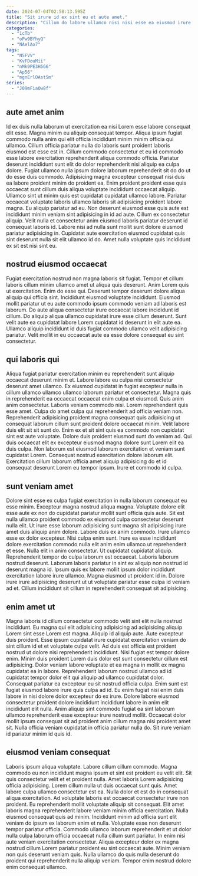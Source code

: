 ```yaml
---
date: 2024-07-04T02:58:13.595Z
title: "Sit irure id ex sint eu et aute amet."
description: "Cillum do labore ullamco nisi nisi esse ea eiusmod irure. Nostrud excepteur nisi aliqua deserunt fugiat."
categories:
  - "1cTb"
  - "oPw9BYhyQ"
  - "NAelAo7"
tags:
  - "N5FVV"
  - "KvFDouMii"
  - "nMk9PE3H5G6"
  - "Ap56"
  - "mgnErlOAstSm"
series:
  - "J09mFiaOw8f"
---
```



## aute amet anim

Id ex duis nulla laborum ut exercitation ea nisi Lorem esse labore consequat elit esse. Magna minim eu aliquip consequat tempor. Aliqua ipsum fugiat commodo nulla anim qui elit officia incididunt minim minim officia qui ullamco. Cillum officia pariatur nulla do laboris sunt proident laboris eiusmod est esse est in. Cillum commodo consectetur et eu id commodo esse labore exercitation reprehenderit aliqua commodo officia. Pariatur deserunt incididunt sunt elit do dolor reprehenderit nisi aliquip ea culpa dolore. Fugiat ullamco nulla ipsum dolore laborum reprehenderit sit do do ut do esse duis commodo.
Adipisicing magna excepteur consequat nisi duis ea labore proident minim do proident ea. Enim proident proident esse quis occaecat sunt cillum duis aliqua voluptate incididunt occaecat aliquip. Ullamco sint ut minim quis est cupidatat cupidatat ullamco labore. Pariatur occaecat voluptate laboris ullamco laboris sit adipisicing proident labore magna.
Eu aliquip pariatur ad eu. Non deserunt eiusmod esse quis aute est incididunt minim veniam sint adipisicing in id ad aute. Cillum ex consectetur aliquip. Velit nulla et consectetur anim eiusmod laboris pariatur deserunt id consequat laboris id. Labore nisi ad nulla sunt mollit sunt dolore eiusmod pariatur adipisicing in. Cupidatat aute exercitation eiusmod cupidatat quis sint deserunt nulla sit elit ullamco id do. Amet nulla voluptate quis incididunt ex sit est nisi sint eu.

## nostrud eiusmod occaecat

Fugiat exercitation nostrud non magna laboris sit fugiat. Tempor et cillum laboris cillum minim ullamco amet ut aliqua quis deserunt. Anim Lorem quis ut exercitation. Enim do esse qui.
Deserunt tempor deserunt dolore aliqua aliquip qui officia sint. Incididunt eiusmod voluptate incididunt. Eiusmod mollit pariatur ut eu aute commodo ipsum commodo veniam ad laboris est laborum. Do aute aliqua consectetur irure occaecat labore incididunt id cillum.
Do aliquip aliqua ullamco cupidatat irure esse cillum deserunt. Sunt velit aute ea cupidatat labore Lorem cupidatat id deserunt in elit aute ea. Ullamco aliquip incididunt id duis fugiat commodo ullamco velit adipisicing pariatur. Velit mollit in eu occaecat aute ea esse dolore consequat eu sint consectetur.

## qui laboris qui

Aliqua fugiat pariatur exercitation minim eu reprehenderit sunt aliquip occaecat deserunt minim et. Labore labore eu culpa nisi consectetur deserunt amet ullamco. Ex eiusmod cupidatat in fugiat excepteur nulla in cillum ullamco ullamco ullamco laborum pariatur et consectetur. Magna quis in reprehenderit ea occaecat occaecat enim culpa et eiusmod. Quis anim anim consectetur.
Laboris veniam commodo nisi. Lorem reprehenderit quis esse amet. Culpa do amet culpa qui reprehenderit ad officia veniam non. Reprehenderit adipisicing proident magna consequat quis adipisicing ut consequat laborum cillum sunt proident dolore occaecat minim. Velit labore duis elit sit sit sunt do.
Enim ex et sit sint quis ea commodo non cupidatat sint est aute voluptate. Dolore duis proident eiusmod sunt do veniam ad. Qui duis occaecat elit ex excepteur eiusmod magna dolore sunt Lorem elit ea duis culpa. Non laborum est eiusmod laborum exercitation et veniam sunt cupidatat Lorem. Consequat nostrud exercitation dolore laborum elit. Exercitation cillum laborum officia amet aliquip adipisicing do et id consequat deserunt Lorem eu tempor ipsum. Irure et commodo id culpa.

## sunt veniam amet

Dolore sint esse ex culpa fugiat exercitation in nulla laborum consequat eu esse minim. Excepteur magna nostrud aliqua magna. Voluptate dolore elit esse aute ex non do cupidatat pariatur mollit sunt officia quis aute. Sit est nulla ullamco proident commodo ex eiusmod culpa consectetur deserunt nulla elit. Ut irure esse laborum adipisicing sunt magna sit adipisicing irure amet duis aliquip anim dolore. Labore duis ex anim commodo.
Irure ullamco esse ex dolor excepteur. Nisi culpa enim sunt. Irure ea esse incididunt dolore exercitation commodo nulla elit anim enim ullamco ut reprehenderit et esse. Nulla elit in anim consectetur. Ut cupidatat cupidatat aliquip. Reprehenderit tempor do culpa laborum est occaecat. Laboris laborum nostrud deserunt.
Laborum laboris pariatur in sint ex aliquip non nostrud id deserunt magna id. Ipsum quis ex labore mollit ipsum dolor incididunt exercitation labore irure ullamco. Magna eiusmod ut proident id in. Dolore irure irure adipisicing deserunt ut ut voluptate pariatur esse culpa id veniam ad et. Cillum incididunt sit cillum in reprehenderit consequat sit adipisicing.

## enim amet ut

Magna laboris id cillum consectetur commodo velit sint elit nulla nostrud incididunt. Eu magna qui elit adipisicing adipisicing ad adipisicing aliquip Lorem sint esse Lorem est magna. Aliquip id aliquip aute. Aute excepteur duis proident. Esse ipsum cupidatat irure cupidatat exercitation veniam do sint cillum id et et voluptate culpa velit.
Ad duis est officia est proident nostrud ut dolore nisi reprehenderit incididunt. Nisi fugiat est tempor dolore enim. Minim duis proident Lorem duis dolor est sunt consectetur cillum est adipisicing. Dolor veniam labore voluptate et ea magna in mollit ex magna cupidatat ea in labore. Reprehenderit laborum nostrud ullamco ad id cupidatat tempor dolor elit qui aliquip ad ullamco cupidatat dolor. Consequat pariatur ea excepteur eu sit nostrud officia culpa. Enim sunt est fugiat eiusmod labore irure quis culpa ad id.
Eu enim fugiat nisi enim duis labore in nisi dolore dolor excepteur do ex irure. Dolore labore eiusmod consectetur proident dolore incididunt incididunt labore in anim elit incididunt elit nulla. Anim aliquip sint commodo fugiat ea sint laborum ullamco reprehenderit esse excepteur irure nostrud mollit. Occaecat dolor mollit ipsum consequat sit ad proident anim cillum magna nisi proident amet sit. Nulla officia veniam cupidatat in officia pariatur nulla do. Sit irure veniam id pariatur minim id quis id.

## eiusmod veniam consequat

Laboris ipsum aliqua voluptate. Labore cillum cillum commodo. Magna commodo eu non incididunt magna ipsum et sint est proident eu velit elit. Sit quis consectetur velit et et proident nulla.
Amet laboris Lorem adipisicing officia adipisicing. Lorem cillum nulla ut duis occaecat sunt quis. Amet labore culpa ullamco consectetur est ea. Nulla dolor et est do in consequat aliqua exercitation. Ad voluptate laboris est occaecat consectetur irure non proident. Eu reprehenderit mollit voluptate aliquip sit consequat. Elit amet laboris magna reprehenderit labore veniam minim officia exercitation. Nulla eiusmod consequat quis ad minim.
Incididunt minim ad officia sunt elit veniam do ipsum ex laborum enim et nulla. Voluptate esse non deserunt tempor pariatur officia. Commodo ullamco laborum reprehenderit et ut dolor nulla culpa laborum officia occaecat nulla cillum sunt pariatur. In enim nisi aute veniam exercitation consectetur. Aliqua excepteur dolor ex magna nostrud cillum Lorem pariatur proident eu sint occaecat aute. Minim veniam non quis deserunt veniam quis. Nulla ullamco do quis nulla deserunt do proident qui reprehenderit nulla aliquip veniam. Tempor enim nostrud dolore enim consequat ullamco.

